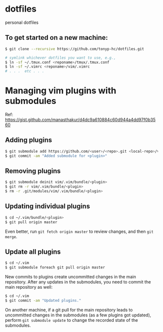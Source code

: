 # dotfiles
personal dotfiles

## To get started on a new machine:
```bash
$ git clone --recursive https://github.com/tonyp-hc/dotfiles.git

# symlink whichever dotfiles you want to use, e.g.,
$ ln -sf ~/.tmux.conf <reponame>/tmux/.tmux.conf
$ ln -sf ~/.vimrc <reponame>/vim/.vimrc
# . . .  etc . . .
```

# Managing vim plugins with submodules
Ref: https://gist.github.com/manasthakur/d4dc9a610884c60d944a4dd97f0b3560

## Adding plugins
```bash
$ git submodule add https://github.com/<user>/<repo>.git <local-repo>/vim/.vim/bundle/<plugin> 
$ git commit -am "Added submodule for <plugin>"
```

## Removing plugins
```bash
$ git submodule deinit vim/.vim/bundle/<plugin>
$ git rm -r vim/.vim/bundle/<plugin>
$ rm -r .git/modules/vim/.vim/bundle/<plugin>
```

## Updating individual plugins
``` bash
$ cd ~/.vim/bundle/<plugin>
$ git pull origin master
```

Even better, run `git fetch origin master` to review changes, and then `git merge`.

## Update all plugins
``` bash
$ cd ~/.vim
$ git submodule foreach git pull origin master
```

New commits to plugins create uncommitted changes in the main repository. After any updates in the submodules, you need to commit the main repository as well:
``` bash
$ cd ~/.vim
$ git commit -am "Updated plugins."
```

On another machine, if a git pull for the main repository leads to uncommitted changes in the submodules (as a few plugins got updated), perform `git submodule update` to change the recorded state of the submodules.
